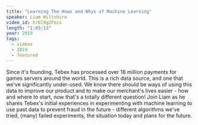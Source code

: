 ```yaml
---
title: "Learning The Hows and Whys of Machine Learning"
speaker: Liam Wiltshire
video_id: hr6l9g2Fbis
length: "1:05:13"
year: 2019
tags:
  - videos
  - 2019
  - featured
---
```


Since it's founding, Tebex has processed over 18 million payments for games servers around the world. This is a rich data source, and one that we've significantly under-used. We know there should be ways of using this data to improve our product and to make our merchant's lives easier - how and where to start, now that's a totally different question! Join Liam as he shares Tebex's initial experiences in experimenting with machine learning to use past data to prevent fraud in the future - different algorithms we've tried, (many) failed experiments, the situation today and plans for the future.
